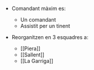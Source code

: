 - Comandant màxim es:
	- Un comandant
	- Assistit per un tinent

- Reorganitzen en 3 esquadres a:
	- [[Piera]]
	- [[Sallent]]
	- [[La Garriga]]